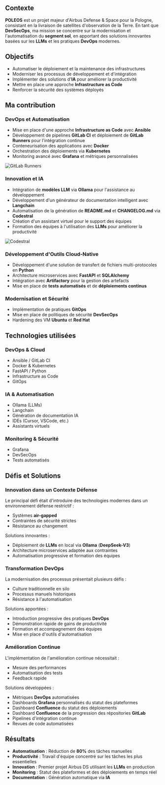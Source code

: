 ## Contexte
**POLEOS** est un projet majeur d'Airbus Defense & Space pour la Pologne, consistant en la livraison de satellites d'observation de la Terre. En tant que **DevSecOps**, ma mission se concentre sur la modernisation et l'automatisation du **segment sol**, en apportant des solutions innovantes basées sur les **LLMs** et les pratiques **DevOps** modernes.

## Objectifs
- Automatiser le déploiement et la maintenance des infrastructures
- Moderniser les processus de développement et d'intégration
- Implémenter des solutions d'**IA** pour améliorer la productivité
- Mettre en place une approche **Infrastructure as Code**
- Renforcer la sécurité des systèmes déployés

## Ma contribution

### DevOps et Automatisation
- Mise en place d'une approche **Infrastructure as Code** avec **Ansible**
- Développement de pipelines **GitLab CI** et déploiement de **GitLab Runners** pour l'intégration continue
- Conteneurisation des applications avec **Docker**
- Orchestration des déploiements via **Kubernetes**
- Monitoring avancé avec **Grafana** et métriques personnalisées

![GitLab Runners](/projects/gitlab-runners.png)

### Innovation et IA
- Intégration de **modèles LLM** via **Ollama** pour l'assistance au développement
- Développement d'un générateur de documentation intelligent avec **Langchain**
- Automatisation de la génération de **README.md** et **CHANGELOG.md** via **Codestral**
- Création d'un assistant virtuel pour le support des équipes
- Formation des équipes à l'utilisation des **LLMs** pour améliorer la productivité

![Codestral](/projects/codestral.png)

### Développement d'Outils Cloud-Native
- Développement d'une solution de transfert de fichiers multi-protocoles en **Python**
- Architecture microservices avec **FastAPI** et **SQLAlchemy**
- Intégration avec **Artifactory** pour la gestion des artefacts
- Mise en place de **tests automatisés** et de **déploiements continus**

### Modernisation et Sécurité
- Implémentation de pratiques **GitOps**
- Mise en place de politiques de sécurité **DevSecOps**
- Hardening des VM **Ubuntu** et **Red Hat**

## Technologies utilisées

### DevOps & Cloud
- Ansible / GitLab CI
- Docker & Kubernetes
- FastAPI / Python
- Infrastructure as Code
- GitOps

### IA & Automatisation
- Ollama (LLMs)
- Langchain
- Génération de documentation IA
- IDEs (Cursor, VSCode, etc.)
- Assistants virtuels

### Monitoring & Sécurité
- Grafana
- DevSecOps
- Tests automatisés

## Défis et Solutions

### Innovation dans un Contexte Défense
Le principal défi était d'introduire des technologies modernes dans un environnement défense restrictif :
- Systèmes **air-gapped**
- Contraintes de sécurité strictes
- Résistance au changement

Solutions innovantes :
- Déploiement de **LLMs** en local via **Ollama** (**DeepSeek-V3**)
- Architecture microservices adaptée aux contraintes
- Automatisation progressive et formation des équipes

### Transformation DevOps
La modernisation des processus présentait plusieurs défis :
- Culture traditionnelle en silo
- Processus manuels historiques
- Résistance à l'automatisation

Solutions apportées :
- Introduction progressive des pratiques **DevOps**
- Démonstration rapide de gains de productivité
- Formation et accompagnement des équipes
- Mise en place d'outils d'automatisation

### Amélioration Continue
L'implémentation de l'amélioration continue nécessitait :
- Mesure des performances
- Automatisation des tests
- Feedback rapide

Solutions développées :
- Métriques **DevOps** automatisées
- Dashboards **Grafana** personnalisés du statut des plateformes
- Dashboard **Confluence** du statut des déploiements
- Dashboard **Confluence** de la progression des répositories **GitLab**
- Pipelines d'intégration continue
- Revues de code automatisées

## Résultats

- **Automatisation** : Réduction de **80%** des tâches manuelles
- **Productivité** : Travail d'équipe concentré sur les tâches les plus essentielles
- **Innovation** : Premier projet Airbus DS utilisant les **LLMs** en production
- **Monitoring** : Statut des plateformes et des déploiements en temps réel
- **Documentation** : Génération automatique via **IA**
